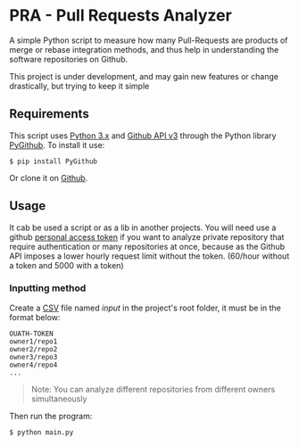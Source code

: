 # PRA - Pull Requests Analyzer

A simple Python script to measure how many Pull-Requests are products of merge or rebase integration methods, and thus help in understanding the software repositories on Github.

This project is under development, and may gain new features or change drastically, but trying to keep it simple

## **Requirements**

This script uses [Python 3.x](https://www.python.org/) and [Github API v3](https://developer.github.com/v3/) through the Python library [PyGithub](https://pygithub.readthedocs.io/en/latest/introduction.html). To install it use:

```$ pip install PyGithub```

Or clone it on [Github](https://github.com/PyGithub/PyGithub).

## **Usage**

It cab be used a script or as a lib in another projects. You will need use a github [personal access token](https://github.com/settings/tokens) if you want to analyze private repository that  require authentication or many repositories at once, because as the Github API imposes a lower hourly request limit without the token. (60/hour without a token and 5000 with a token)

### **Inputting method**

Create a [CSV](https://en.wikipedia.org/wiki/Comma-separated_values) file named *input* in the project's root folder, it must be in the format below:

```csv
OUATH-TOKEN
owner1/repo1
owner2/repo2
owner3/repo3
owner4/repo4
...
```

> Note: You can analyze different repositories from different owners simultaneously

Then run the program:

```$ python main.py```
